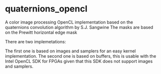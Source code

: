 # quaternions_opencl
A color image processing OpenCL implementation based on the quaternions convolution algorithm by S.J. Sangwine
The masks are based on the Prewitt horizontal edge mask


There are two implemetations:

The first one is based on images and samplers for an easy kernel implementation.
The second one is based on buffers, this is usable with the Intel OpenCL SDK for FPGAs given that this SDK does not support images and samplers.
